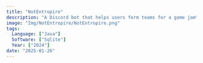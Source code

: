 ```yaml
---
title: "NotEntropire"
description: "A Discord bot that helps users form teams for a game jam"
image: "Img/NotEntropire/NotEntropire.png"
tags:
  Language: ["Java"]
  Software: ["Sqlite"]
  Year: ["2024"]
date: "2025-01-26"
---
```

